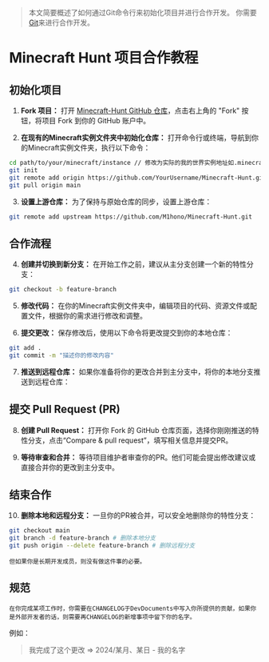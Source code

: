 > 本文简要概述了如何通过Git命令行来初始化项目并进行合作开发。
> 你需要[Git](https://git-scm.com/downloads)来进行合作开发。
# Minecraft Hunt 项目合作教程

## 初始化项目

1. **Fork 项目：**
    打开 [Minecraft-Hunt GitHub 仓库](https://github.com/M1hono/Minecraft-Hunt)，点击右上角的 "Fork" 按钮，将项目 Fork 到你的 GitHub 账户中。

2. **在现有的Minecraft实例文件夹中初始化仓库：**
    打开命令行或终端，导航到你的Minecraft实例文件夹，执行以下命令：

```bash
cd path/to/your/minecraft/instance // 修改为实际的我的世界实例地址如.minecraft或启动器内的版本名称。
git init
git remote add origin https://github.com/YourUsername/Minecraft-Hunt.git 、、 将YourUsername修改为你的GithubID，你可以直接使用fork后的仓库链接。
git pull origin main
```

3. **设置上游仓库：**
    为了保持与原始仓库的同步，设置上游仓库：

```bash
git remote add upstream https://github.com/M1hono/Minecraft-Hunt.git
```

## 合作流程

4. **创建并切换到新分支：**
    在开始工作之前，建议从主分支创建一个新的特性分支：

```bash
git checkout -b feature-branch
```

5. **修改代码：**
    在你的Minecraft实例文件夹中，编辑项目的代码、资源文件或配置文件，根据你的需求进行修改和调整。

6. **提交更改：**
    保存修改后，使用以下命令将更改提交到你的本地仓库：

```bash
git add .
git commit -m "描述你的修改内容"
```

7. **推送到远程仓库：**
    如果你准备将你的更改合并到主分支中，将你的本地分支推送到远程仓库：


## 提交 Pull Request (PR)

8. **创建 Pull Request：**
    打开你 Fork 的 GitHub 仓库页面，选择你刚刚推送的特性分支，点击“Compare & pull request”，填写相关信息并提交PR。

9. **等待审查和合并：**
    等待项目维护者审查你的PR。他们可能会提出修改建议或直接合并你的更改到主分支中。

## 结束合作

10. **删除本地和远程分支：**
    一旦你的PR被合并，可以安全地删除你的特性分支：

```bash
git checkout main
git branch -d feature-branch # 删除本地分支
git push origin --delete feature-branch # 删除远程分支
```

    但如果你是长期开发成员，则没有做这件事的必要。

## 规范
    在你完成某项工作时，你需要在CHANGELOG于DevDocuments中写入你所提供的贡献，如果你是外部开发者的话，则需要再CHANGELOG的新增事项中留下你的名字。
例如：
> 我完成了这个更改 => 2024/某月、某日 - 我的名字
